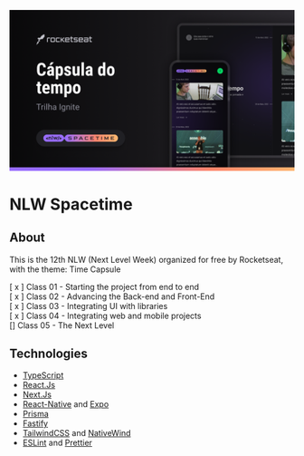 ![Thumbnail](.github/Thumbnail.png)

# NLW Spacetime

## About

This is the 12th NLW (Next Level Week) organized for free by Rocketseat, with the theme: Time Capsule <br />

[ x ] Class 01 - Starting the project from end to end <br />
[ x ] Class 02 - Advancing the Back-end and Front-End
<br />
[ x ] Class 03 - Integrating UI with libraries
<br />
[ x ] Class 04 - Integrating web and mobile projects
<br />
[] Class 05 - The Next Level

## Technologies

- [TypeScript](https://www.typescriptlang.org/)
- [React.Js](https://react.dev/)
- [Next.Js](https://nextjs.org/)
- [React-Native](https://reactnative.dev/) and [Expo](https://expo.dev/)
- [Prisma](https://www.prisma.io/)
- [Fastify](https://www.fastify.io/)
- [TailwindCSS](https://tailwindcss.com/) and [NativeWind](https://www.nativewind.dev/)
- [ESLint](https://eslint.org/) and [Prettier](https://prettier.io/)

